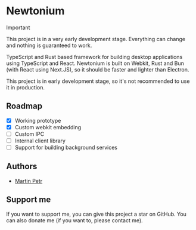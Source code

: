# Newtonium
> [!IMPORTANT]
> This project is in a very early development stage. Everything can change and nothing is guaranteed to work.

TypeScript and Rust based framework for building desktop applications using TypeScript and React. Newtonium is built on Webkit, Rust and Bun (with React using Next.JS), so it should be faster and lighter than Electron.

This project is in early development stage, so it's not recommended to use it in production.

## Roadmap
- [x] Working prototype
- [x] Custom webkit embedding
- [ ] Custom IPC
- [ ] Internal client library
- [ ] Support for building background services

## Authors
- [Martin Petr](https://github.com/MartinGamesCZ)

## Support me
If you want to support me, you can give this project a star on GitHub. You can also donate me (if you want to, please contact me).
